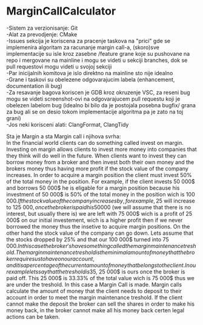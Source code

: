 # MarginCallCalculator
-Sistem za verzionisanje: Git </br>
-Alat za prevodjenje: CMake </br>
-Issues sekcija je koriscena za pracenje taskova na "prici" gde se implemenira algoritam za racunanje margin call-a, (skoro)sve implementacije su isle kroz zasebne /feature grane koje su pushovane na repo i mergovane na mainline i mogu se videti u sekciji branches, dok se pull requestovi mogu videti u svojoj sekciji </br>
-Par inicijalnih komitova je islo direktno na mainline sto nije idealno </br>
-Grane i taskovi su obelezene odgovarajucim labela (enhancement, documentation ili bug) </br>
-Za resavanje bagova koriscen je GDB kroz okruzenje VSC, za reseni bug mogu se videti screenshot-ovi na odgovarajucem pull requestu koji je obelezen labelom bug
(idealno bi bilo da je postojala posebna bugfix/ grana za bug ali se on desio tokom implementacije algoritma pa je zato na toj grani) </br>
-Jos neki korisceni alati: ClangFormat, ClangTidy





Sta je Margin a sta Margin call i njihova svrha: </br>
In the financial world clients can do something called invest on margin. Investing on margin allows clients to invest more money into companies that they think will do well in the future. When clients want to invest they can borrow money from a broker and then invest both their own money and the brokers money thus having more profit if the stock value of the company increases. In order to acquire a margin position the client must invest 50% of the total money in the position. For example, if the client invests 50 000$ and borrows 50 000$ he is eligable for a margin position because his investment of 50 000$ is 50% of the total money in the position wich is 100 000$.
If the stock value of the company increases by, for example, 25% the 100 000$ will increase to 125 000$, once the broker is paid his 50 000$ (we will assume that there is no interest, but usually there is) we are left with 75 000$ wich is a profit of 25 000$ on our initial investement, wich is a higher profit then if we never borrowed the money thus the insetive to acquire margin positions. On the other hand the stock value of the company can go down. Lets assume that the stocks dropped by 25% and that our 100 000$ turned into 75 000$. In this case the broker's have something called the margin maintenance treshold. The margin maintenance treshold is the minimal amount of money that the broker requires us to have on our account, and it is a percentage of the current amount of money that belongs to the client. In our example lets say that the treshold is 35%. In that case out of our 75 000$, 25 000$ is ours once the broker is paid off. This 25 000$ is 33.33% of the total value wich is 75 000$
thus we are under the treshold. In this case a Margin Call is made. Margin calls calculate the amount of money that the client needs to deposit to their account in order to meet the margin maintenance treshold. If the client cannot make the deposit the broker can sell the shares in order to make his money back, in the broker cannot make all his money back certen legal actions can be taken.
